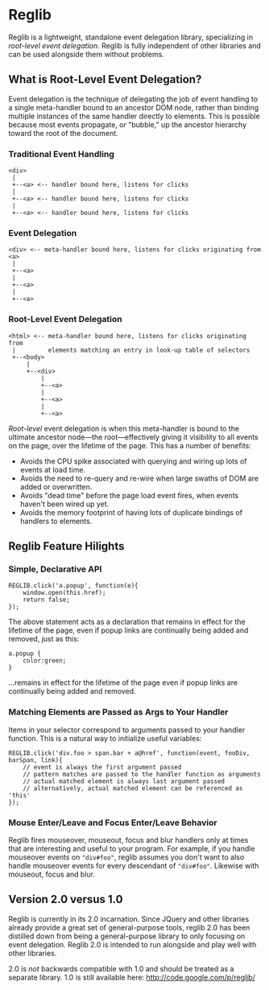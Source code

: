 # Reglib

Reglib is a lightweight, standalone event delegation library, specializing in
*root-level event delegation*. Reglib is fully independent of other libraries
and can be used alongside them without problems.

## What is Root-Level Event Delegation?

Event delegation is the technique of delegating the job of event handling to a
single meta-handler bound to an ancestor DOM node, rather than binding multiple
instances of the same handler directly to elements. This is possible because
most events propagate, or "bubble," up the ancestor hierarchy toward the root of
the document.

### Traditional Event Handling

    <div>
     |
     +--<a> <-- handler bound here, listens for clicks
     |
     +--<a> <-- handler bound here, listens for clicks
     |
     +--<a> <-- handler bound here, listens for clicks

### Event Delegation

    <div> <-- meta-handler bound here, listens for clicks originating from <a>
     |
     +--<a>
     |
     +--<a>
     |
     +--<a>

### Root-Level Event Delegation

    <html> <-- meta-handler bound here, listens for clicks originating from
     |         elements matching an entry in look-up table of selectors
     +--<body>
         |
         +--<div>
             |
             +--<a>
             |
             +--<a>
             |
             +--<a>

*Root-level* event delegation is when this meta-handler is bound to the ultimate
ancestor node—the root—effectively giving it visibility to all events on the
page, over the lifetime of the page. This has a number of benefits:

 * Avoids the CPU spike associated with querying and wiring up lots of events at load time.
 * Avoids the need to re-query and re-wire when large swaths of DOM are added or overwritten.
 * Avoids "dead time" before the page load event fires, when events haven't been wired up yet.
 * Avoids the memory footprint of having lots of duplicate bindings of handlers to elements.

## Reglib Feature Hilights

### Simple, Declarative API

    REGLIB.click('a.popup', function(e){
        window.open(this.href);
        return false;
    });

The above statement acts as a declaration that remains in effect for the
lifetime of the page, even if popup links are continually being added and
removed, just as this:

    a.popup {
        color:green;
    }

...remains in effect for the lifetime of the page even if popup links are
continually being added and removed.

### Matching Elements are Passed as Args to Your Handler

Items in your selector correspond to arguments passed to your handler function.
This is a natural way to initialize useful variables:

    REGLIB.click('div.foo > span.bar + a@href', function(event, fooDiv, barSpan, link){
        // event is always the first argument passed
        // pattern matches are passed to the handler function as arguments
        // actual matched element is always last argument passed
        // alternatively, actual matched element can be referenced as 'this'
    });

### Mouse Enter/Leave and Focus Enter/Leave Behavior

Reglib fires mouseover, mouseout, focus and blur handlers only at times that are
interesting and useful to your program. For example, if you handle mouseover
events on <code>"div#foo"</code>, reglib assumes you don't want to also handle
mouseover events for every descendant of <code>"div#foo"</code>. Likewise with
mouseout, focus and blur.

## Version 2.0 versus 1.0

Reglib is currently in its 2.0 incarnation. Since JQuery and other libraries
already provide a great set of general-purpose tools, reglib 2.0 has been
distilled down from being a general-purpose library to only focusing on event
delegation. Reglib 2.0 is intended to run alongside and play well with other
libraries.

2.0 is *not* backwards compatible with 1.0 and should be treated as a separate
library. 1.0 is still available here: http://code.google.com/p/reglib/


